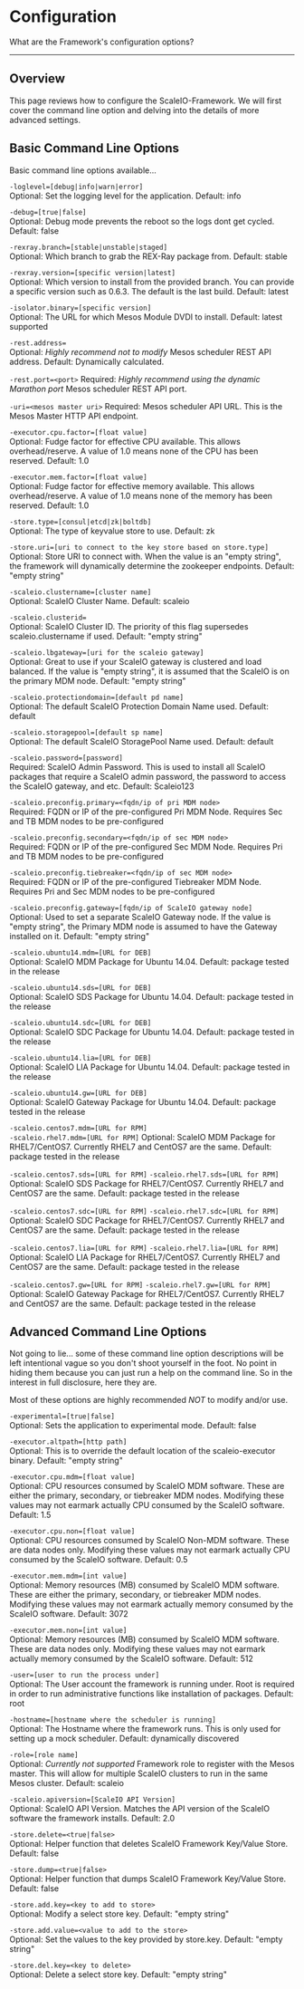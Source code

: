 # Configuration

What are the Framework's configuration options?

---

## Overview

This page reviews how to configure the ScaleIO-Framework. We will first cover the
command line option and delving into the details of more advanced settings.

## Basic Command Line Options

Basic command line options available...

`-loglevel=[debug|info|warn|error]`  
Optional: Set the logging level for the application. Default: info

`-debug=[true|false]`  
Optional: Debug mode prevents the reboot so the logs dont get cycled. Default: false

`-rexray.branch=[stable|unstable|staged]`  
Optional: Which branch to grab the REX-Ray package from. Default: stable

`-rexray.version=[specific version|latest]`  
Optional: Which version to install from the provided branch. You can provide a
specific version such as 0.6.3. The default is the last build. Default: latest

`-isolator.binary=[specific version]`  
Optional: The URL for which Mesos Module DVDI to install. Default: latest supported

`-rest.address=`  
Optional: *Highly recommend not to modify* Mesos scheduler REST API address.
Default: Dynamically calculated.

`-rest.port=<port>`
Required: *Highly recommend using the dynamic Marathon port* Mesos scheduler
REST API port.

`-uri=<mesos master uri>`
Required: Mesos scheduler API URL. This is the Mesos Master HTTP API endpoint.

`-executor.cpu.factor=[float value]`  
Optional: Fudge factor for effective CPU available. This allows overhead/reserve.
A value of 1.0 means none of the CPU has been reserved. Default: 1.0

`-executor.mem.factor=[float value]`  
Optional: Fudge factor for effective memory available. This allows overhead/reserve.
A value of 1.0 means none of the memory has been reserved. Default: 1.0

`-store.type=[consul|etcd|zk|boltdb]`  
Optional: The type of keyvalue store to use. Default: zk

`-store.uri=[uri to connect to the key store based on store.type]`  
Optional: Store URI to connect with. When the value is an "empty string", the
framework will dynamically determine the zookeeper endpoints.
Default: "empty string"

`-scaleio.clustername=[cluster name]`  
Optional: ScaleIO Cluster Name. Default: scaleio

`-scaleio.clusterid=`  
Optional: ScaleIO Cluster ID. The priority of this flag supersedes scaleio.clustername
if used. Default: "empty string"

`-scaleio.lbgateway=[uri for the scaleio gateway]`  
Optional: Great to use if your ScaleIO gateway is clustered and load balanced.
If the value is "empty string", it is assumed that the ScaleIO is on the primary
MDM node. Default: "empty string"

`-scaleio.protectiondomain=[default pd name]`  
Optional: The default ScaleIO Protection Domain Name used. Default: default

`-scaleio.storagepool=[default sp name]`  
Optional: The default ScaleIO StoragePool Name used. Default: default

`-scaleio.password=[password]`  
Required: ScaleIO Admin Password. This is used to install all ScaleIO packages
that require a ScaleIO admin password, the password to access the ScaleIO gateway,
and etc. Default: Scaleio123

`-scaleio.preconfig.primary=<fqdn/ip of pri MDM node>`  
Required: FQDN or IP of the pre-configured Pri MDM Node. Requires Sec and TB MDM
nodes to be pre-configured

`-scaleio.preconfig.secondary=<fqdn/ip of sec MDM node>`  
Required: FQDN or IP of the pre-configured Sec MDM Node. Requires Pri and TB MDM
nodes to be pre-configured

`-scaleio.preconfig.tiebreaker=<fqdn/ip of sec MDM node>`  
Required: FQDN or IP of the pre-configured Tiebreaker MDM Node. Requires Pri and
Sec MDM nodes to be pre-configured

`-scaleio.preconfig.gateway=[fqdn/ip of ScaleIO gateway node]`  
Optional: Used to set a separate ScaleIO Gateway node. If the value is "empty string",
the Primary MDM node is assumed to have the Gateway installed on it.
Default: "empty string"

`-scaleio.ubuntu14.mdm=[URL for DEB]`  
Optional: ScaleIO MDM Package for Ubuntu 14.04. Default: package tested in the release

`-scaleio.ubuntu14.sds=[URL for DEB]`  
Optional: ScaleIO SDS Package for Ubuntu 14.04. Default: package tested in the release

`-scaleio.ubuntu14.sdc=[URL for DEB]`  
Optional: ScaleIO SDC Package for Ubuntu 14.04. Default: package tested in the release

`-scaleio.ubuntu14.lia=[URL for DEB]`  
Optional: ScaleIO LIA Package for Ubuntu 14.04. Default: package tested in the release

`-scaleio.ubuntu14.gw=[URL for DEB]`  
Optional: ScaleIO Gateway Package for Ubuntu 14.04. Default: package tested in the release

`-scaleio.centos7.mdm=[URL for RPM]`  
`-scaleio.rhel7.mdm=[URL for RPM]`
Optional: ScaleIO MDM Package for RHEL7/CentOS7. Currently RHEL7 and CentOS7 are the same.
Default: package tested in the release

`-scaleio.centos7.sds=[URL for RPM]`
`-scaleio.rhel7.sds=[URL for RPM]`
Optional: ScaleIO SDS Package for RHEL7/CentOS7. Currently RHEL7 and CentOS7 are the same.
Default: package tested in the release

`-scaleio.centos7.sdc=[URL for RPM]`
`-scaleio.rhel7.sdc=[URL for RPM]`
Optional: ScaleIO SDC Package for RHEL7/CentOS7. Currently RHEL7 and CentOS7 are the same.
Default: package tested in the release

`-scaleio.centos7.lia=[URL for RPM]`
`-scaleio.rhel7.lia=[URL for RPM]`
Optional: ScaleIO LIA Package for RHEL7/CentOS7. Currently RHEL7 and CentOS7 are the same.
Default: package tested in the release

`-scaleio.centos7.gw=[URL for RPM]`
`-scaleio.rhel7.gw=[URL for RPM]`
Optional: ScaleIO Gateway Package for RHEL7/CentOS7. Currently RHEL7 and CentOS7 are the same.
Default: package tested in the release

## Advanced Command Line Options

Not going to lie... some of these command line option descriptions will be left
intentional vague so you don't shoot yourself in the foot. No point in hiding them
because you can just run a help on the command line. So in the interest in full
disclosure, here they are.

Most of these options are highly recommended *NOT* to modify and/or use.

`-experimental=[true|false]`  
Optional: Sets the application to experimental mode. Default: false

`-executor.altpath=[http path]`  
Optional: This is to override the default location of the scaleio-executor binary.
Default: "empty string"

`-executor.cpu.mdm=[float value]`  
Optional: CPU resources consumed by ScaleIO MDM software.
These are either the primary, secondary, or tiebreaker MDM nodes. Modifying
these values may not earmark actually CPU consumed by the ScaleIO software. Default: 1.5

`-executor.cpu.non=[float value]`  
Optional: CPU resources consumed by ScaleIO Non-MDM software.
These are data nodes only. Modifying these values may not earmark actually CPU
consumed by the ScaleIO software. Default: 0.5

`-executor.mem.mdm=[int value]`  
Optional: Memory resources (MB) consumed by ScaleIO MDM software.
These are either the primary, secondary, or tiebreaker MDM nodes. Modifying
these values may not earmark actually memory consumed by the ScaleIO software.
Default: 3072

`-executor.mem.non=[int value]`  
Optional: Memory resources (MB) consumed by ScaleIO MDM software.
These are data nodes only. Modifying these values may not earmark actually memory
consumed by the ScaleIO software. Default: 512

`-user=[user to run the process under]`  
Optional: The User account the framework is running under. Root is required in
order to run administrative functions like installation of packages. Default: root

`-hostname=[hostname where the scheduler is running]`  
Optional: The Hostname where the framework runs. This is only used for setting up
a mock scheduler. Default: dynamically discovered

`-role=[role name]`  
Optional: *Currently not supported* Framework role to register with the Mesos master.
This will allow for multiple ScaleIO clusters to run in the same Mesos cluster. Default: scaleio

`-scaleio.apiversion=[ScaleIO API Version]`  
Optional: ScaleIO API Version. Matches the API version of the ScaleIO software
the framework installs. Default: 2.0

`-store.delete=<true|false>`  
Optional: Helper function that deletes ScaleIO Framework Key/Value Store. Default: false

`-store.dump=<true|false>`  
Optional: Helper function that dumps ScaleIO Framework Key/Value Store. Default: false

`-store.add.key=<key to add to store>`  
Optional: Modify a select store key. Default: "empty string"

`-store.add.value=<value to add to the store>`  
Optional: Set the values to the key provided by store.key. Default: "empty string"

`-store.del.key=<key to delete>`  
Optional: Delete a select store key. Default: "empty string"

